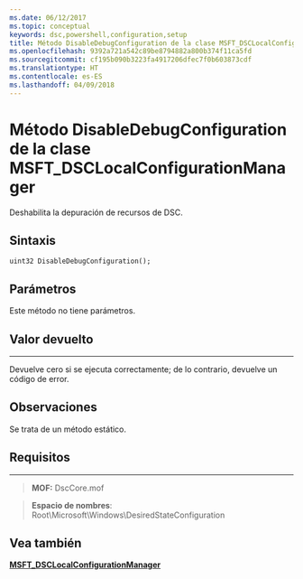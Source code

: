 ```yaml
---
ms.date: 06/12/2017
ms.topic: conceptual
keywords: dsc,powershell,configuration,setup
title: Método DisableDebugConfiguration de la clase MSFT_DSCLocalConfigurationManager
ms.openlocfilehash: 9392a721a542c89be8794882a800b374f11ca5fd
ms.sourcegitcommit: cf195b090b3223fa4917206dfec7f0b603873cdf
ms.translationtype: HT
ms.contentlocale: es-ES
ms.lasthandoff: 04/09/2018
---
```

# <a name="disabledebugconfiguration-method-of-the-msftdsclocalconfigurationmanager-class"></a>Método DisableDebugConfiguration de la clase MSFT_DSCLocalConfigurationManager

Deshabilita la depuración de recursos de DSC.

<a name="syntax"></a>Sintaxis
------

```mof
uint32 DisableDebugConfiguration();
```

<a name="parameters"></a>Parámetros
----------

Este método no tiene parámetros.

## <a name="return-value"></a>Valor devuelto
------------

Devuelve cero si se ejecuta correctamente; de lo contrario, devuelve un código de error.

## <a name="remarks"></a>Observaciones

Se trata de un método estático.

## <a name="requirements"></a>Requisitos
------------
>**MOF:** DscCore.mof

>**Espacio de nombres**: Root\Microsoft\Windows\DesiredStateConfiguration


## <a name="see-also"></a>Vea también


[**MSFT_DSCLocalConfigurationManager**](msft-dsclocalconfigurationmanager.md)